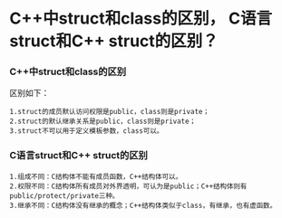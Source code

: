 # C++中struct和class的区别，  C语言struct和C++ struct的区别？

### C++中struct和class的区别
区别如下：

    1.struct的成员默认访问权限是public，class则是private；
    2.struct的默认继承关系是public，class则是private；
    3.struct不可以用于定义模板参数，class可以。

### C语言struct和C++ struct的区别

    1.组成不同：C结构体不能有成员函数，C++结构体可以。
    2.权限不同：C结构体所有成员对外界透明，可认为是public；C++结构体则有public/protect/private三种。
    3.继承不同：C结构体没有继承的概念；C++结构体类似于class，有继承，也有虚函数。
